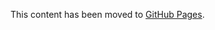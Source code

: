 This content has been moved to [GitHub Pages](https://microsoft.github.io/vs-threading/analyzers/VSTHRD012.html).
